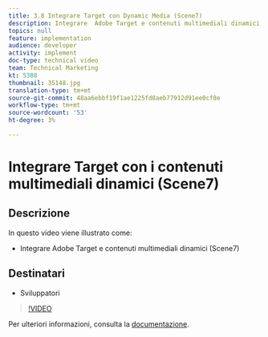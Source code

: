 ```yaml
---
title: 3.8 Integrare Target con Dynamic Media (Scene7)
description: Integrare  Adobe Target e contenuti multimediali dinamici (Scene7)
topics: null
feature: implementation
audience: developer
activity: implement
doc-type: technical video
team: Technical Marketing
kt: 5388
thumbnail: 35148.jpg
translation-type: tm+mt
source-git-commit: 48aa6ebbf19f1ae1225fd8aeb77912d91ee0cf8e
workflow-type: tm+mt
source-wordcount: '53'
ht-degree: 3%

---
```



# Integrare Target con i contenuti multimediali dinamici (Scene7)

## Descrizione

In questo video viene illustrato come:

* Integrare  Adobe Target e contenuti multimediali dinamici (Scene7)

## Destinatari

* Sviluppatori

>[!VIDEO](https://video.tv.adobe.com/v/35148/?quality=12)

Per ulteriori informazioni, consulta la [documentazione](https://docs.adobe.com/content/help/en/target/using/administer/scene7-settings.html).
